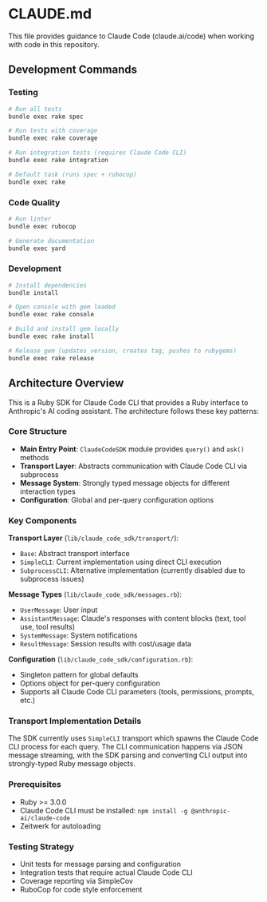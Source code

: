 # CLAUDE.md

This file provides guidance to Claude Code (claude.ai/code) when working with code in this repository.

## Development Commands

### Testing
```bash
# Run all tests
bundle exec rake spec

# Run tests with coverage
bundle exec rake coverage

# Run integration tests (requires Claude Code CLI)
bundle exec rake integration

# Default task (runs spec + rubocop)
bundle exec rake
```

### Code Quality
```bash
# Run linter
bundle exec rubocop

# Generate documentation
bundle exec yard
```

### Development
```bash
# Install dependencies
bundle install

# Open console with gem loaded
bundle exec rake console

# Build and install gem locally
bundle exec rake install

# Release gem (updates version, creates tag, pushes to rubygems)
bundle exec rake release
```

## Architecture Overview

This is a Ruby SDK for Claude Code CLI that provides a Ruby interface to Anthropic's AI coding assistant. The architecture follows these key patterns:

### Core Structure
- **Main Entry Point**: `ClaudeCodeSDK` module provides `query()` and `ask()` methods
- **Transport Layer**: Abstracts communication with Claude Code CLI via subprocess
- **Message System**: Strongly typed message objects for different interaction types
- **Configuration**: Global and per-query configuration options

### Key Components

**Transport Layer** (`lib/claude_code_sdk/transport/`):
- `Base`: Abstract transport interface
- `SimpleCLI`: Current implementation using direct CLI execution
- `SubprocessCLI`: Alternative implementation (currently disabled due to subprocess issues)

**Message Types** (`lib/claude_code_sdk/messages.rb`):
- `UserMessage`: User input
- `AssistantMessage`: Claude's responses with content blocks (text, tool use, tool results)
- `SystemMessage`: System notifications
- `ResultMessage`: Session results with cost/usage data

**Configuration** (`lib/claude_code_sdk/configuration.rb`):
- Singleton pattern for global defaults
- Options object for per-query configuration
- Supports all Claude Code CLI parameters (tools, permissions, prompts, etc.)

### Transport Implementation Details
The SDK currently uses `SimpleCLI` transport which spawns the Claude Code CLI process for each query. The CLI communication happens via JSON message streaming, with the SDK parsing and converting CLI output into strongly-typed Ruby message objects.

### Prerequisites
- Ruby >= 3.0.0
- Claude Code CLI must be installed: `npm install -g @anthropic-ai/claude-code`
- Zeitwerk for autoloading

### Testing Strategy
- Unit tests for message parsing and configuration
- Integration tests that require actual Claude Code CLI
- Coverage reporting via SimpleCov
- RuboCop for code style enforcement